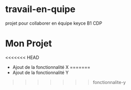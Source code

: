 # travail-en-quipe
projet pour collaborer en équipe keyce B1 CDP 
# Mon Projet
<<<<<<< HEAD
- Ajout de la fonctionnalité X
=======
- Ajout de la fonctionnalité Y
>>>>>>> fonctionnalite-y

